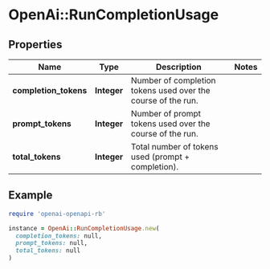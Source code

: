 # OpenAi::RunCompletionUsage

## Properties

| Name | Type | Description | Notes |
| ---- | ---- | ----------- | ----- |
| **completion_tokens** | **Integer** | Number of completion tokens used over the course of the run. |  |
| **prompt_tokens** | **Integer** | Number of prompt tokens used over the course of the run. |  |
| **total_tokens** | **Integer** | Total number of tokens used (prompt + completion). |  |

## Example

```ruby
require 'openai-openapi-rb'

instance = OpenAi::RunCompletionUsage.new(
  completion_tokens: null,
  prompt_tokens: null,
  total_tokens: null
)
```


